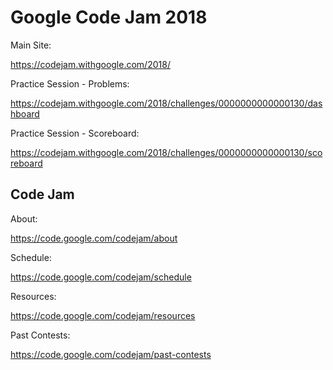 # Google Code Jam 2018

Main Site:

https://codejam.withgoogle.com/2018/

Practice Session - Problems:

https://codejam.withgoogle.com/2018/challenges/0000000000000130/dashboard

Practice Session - Scoreboard:

https://codejam.withgoogle.com/2018/challenges/0000000000000130/scoreboard

## Code Jam

About:

https://code.google.com/codejam/about

Schedule:

https://code.google.com/codejam/schedule

Resources:

https://code.google.com/codejam/resources

Past Contests:

https://code.google.com/codejam/past-contests
